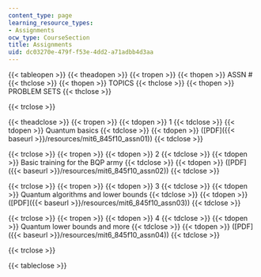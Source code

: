 ```yaml
---
content_type: page
learning_resource_types:
- Assignments
ocw_type: CourseSection
title: Assignments
uid: dc03270e-479f-f53e-4dd2-a71adbb4d3aa
---
```


{{< tableopen >}}
{{< theadopen >}}
{{< tropen >}}
{{< thopen >}}
ASSN #
{{< thclose >}}
{{< thopen >}}
TOPICS
{{< thclose >}}
{{< thopen >}}
PROBLEM SETS
{{< thclose >}}

{{< trclose >}}

{{< theadclose >}}
{{< tropen >}}
{{< tdopen >}}
1
{{< tdclose >}}
{{< tdopen >}}
Quantum basics
{{< tdclose >}}
{{< tdopen >}}
([PDF]({{< baseurl >}}/resources/mit6_845f10_assn01))
{{< tdclose >}}

{{< trclose >}}
{{< tropen >}}
{{< tdopen >}}
2
{{< tdclose >}}
{{< tdopen >}}
Basic training for the BQP army
{{< tdclose >}}
{{< tdopen >}}
([PDF]({{< baseurl >}}/resources/mit6_845f10_assn02))
{{< tdclose >}}

{{< trclose >}}
{{< tropen >}}
{{< tdopen >}}
3
{{< tdclose >}}
{{< tdopen >}}
Quantum algorithms and lower bounds
{{< tdclose >}}
{{< tdopen >}}
([PDF]({{< baseurl >}}/resources/mit6_845f10_assn03))
{{< tdclose >}}

{{< trclose >}}
{{< tropen >}}
{{< tdopen >}}
4
{{< tdclose >}}
{{< tdopen >}}
Quantum lower bounds and more
{{< tdclose >}}
{{< tdopen >}}
([PDF]({{< baseurl >}}/resources/mit6_845f10_assn04))
{{< tdclose >}}

{{< trclose >}}

{{< tableclose >}}